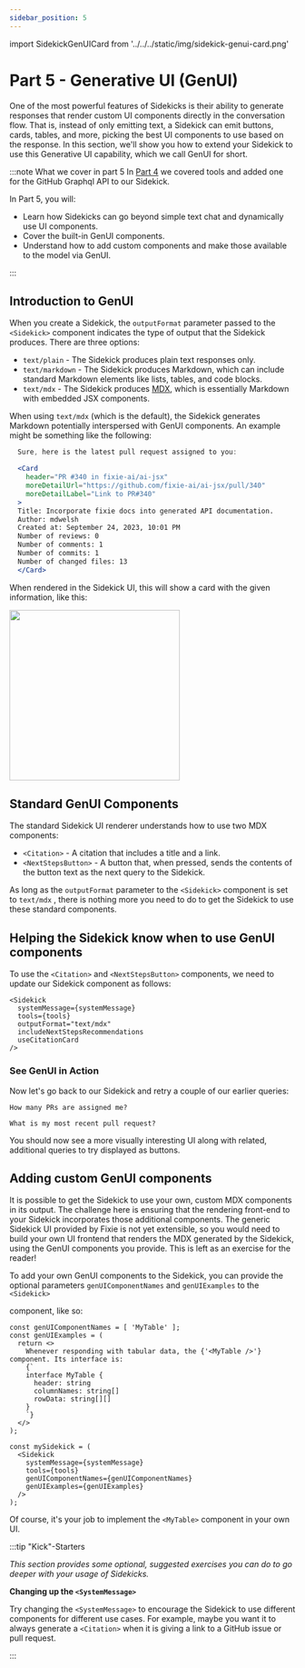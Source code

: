 ```yaml
---
sidebar_position: 5
---
```


import SidekickGenUICard from '../../../static/img/sidekick-genui-card.png'

# Part 5 - Generative UI (GenUI)

One of the most powerful features of Sidekicks is their ability to generate responses
that render custom UI components directly in the conversation flow. That is, instead of
only emitting text, a Sidekick can emit buttons, cards, tables, and more, picking the
best UI components to use based on the response. In this section, we'll show you how to
extend your Sidekick to use this Generative UI capability, which we call GenUI for short.

:::note What we cover in part 5
In [Part 4](./part4-tools) we covered tools and added one for the GitHub Graphql API to our Sidekick.

In Part 5, you will:

- Learn how Sidekicks can go beyond simple text chat and dynamically use UI components.
- Cover the built-in GenUI components.
- Understand how to add custom components and make those available to the model via GenUI.

:::

## Introduction to GenUI

When you create a Sidekick, the `outputFormat` parameter passed to the `<Sidekick>` component
indicates the type of output that the Sidekick produces. There are three options:

- `text/plain` - The Sidekick produces plain text responses only.
- `text/markdown` - The Sidekick produces Markdown, which can include standard Markdown
  elements like lists, tables, and code blocks.
- `text/mdx` - The Sidekick produces [MDX](https://mdxjs.com/), which is essentially
  Markdown with embedded JSX components.

When using `text/mdx` (which is the default), the Sidekick generates Markdown potentially
interspersed with GenUI components. An example might be something like the following:

```jsx
  Sure, here is the latest pull request assigned to you:

  <Card
    header="PR #340 in fixie-ai/ai-jsx"
    moreDetailUrl="https://github.com/fixie-ai/ai-jsx/pull/340"
    moreDetailLabel="Link to PR#340"
  >
  Title: Incorporate fixie docs into generated API documentation.
  Author: mdwelsh
  Created at: September 24, 2023, 10:01 PM
  Number of reviews: 0
  Number of comments: 1
  Number of commits: 1
  Number of changed files: 13
  </Card>
```

When rendered in the Sidekick UI, this will show a card with the given information, like this:

<img src={SidekickGenUICard} alt="" width="300"/>

## Standard GenUI Components

The standard Sidekick UI renderer understands how to use two MDX components:

- `<Citation>` - A citation that includes a title and a link.
- `<NextStepsButton>` - A button that, when pressed, sends the contents of the button text
  as the next query to the Sidekick.

As long as the `outputFormat` parameter to the `<Sidekick>` component is set to `text/mdx` ,
there is nothing more you need to do to get the Sidekick to use these standard components.

## Helping the Sidekick know when to use GenUI components

To use the `<Citation>` and `<NextStepsButton>` components, we need to update our Sidekick component as follows:

```tsx
<Sidekick
  systemMessage={systemMessage}
  tools={tools}
  outputFormat="text/mdx"
  includeNextStepsRecommendations
  useCitationCard
/>
```

### See GenUI in Action

Now let's go back to our Sidekick and retry a couple of our earlier queries:

```terminal
How many PRs are assigned me?
```

```terminal
What is my most recent pull request?
```

You should now see a more visually interesting UI along with related, additional queries to try displayed as buttons.

## Adding custom GenUI components

It is possible to get the Sidekick to use your own, custom MDX components in its output.
The challenge here is ensuring that the rendering front-end to your Sidekick incorporates
those additional components. The generic Sidekick UI provided by Fixie is not yet
extensible, so you would need to build your own UI frontend that renders the MDX generated
by the Sidekick, using the GenUI components you provide. This is left as an exercise
for the reader!

To add your own GenUI components to the Sidekick, you can provide
the optional parameters `genUIComponentNames` and `genUIExamples` to the `<Sidekick>`

component, like so:

```tsx
const genUIComponentNames = [ 'MyTable' ];
const genUIExamples = (
  return <>
    Whenever responding with tabular data, the {'<MyTable />'} component. Its interface is:
    {`
    interface MyTable {
      header: string
      columnNames: string[]
      rowData: string[][]
    }
    `}
  </>
);

const mySidekick = (
  <Sidekick
    systemMessage={systemMessage}
    tools={tools}
    genUIComponentNames={genUIComponentNames}
    genUIExamples={genUIExamples}
  />
);
```

Of course, it's your job to implement the `<MyTable>` component in your own UI.

:::tip "Kick"-Starters

_This section provides some optional, suggested exercises you can do to go deeper with your usage of Sidekicks._

**Changing up the `<SystemMessage>`**

Try changing the `<SystemMessage>` to encourage the Sidekick to use different components
for different use cases. For example, maybe you want it to always generate a `<Citation>` when
it is giving a link to a GitHub issue or pull request.

:::
